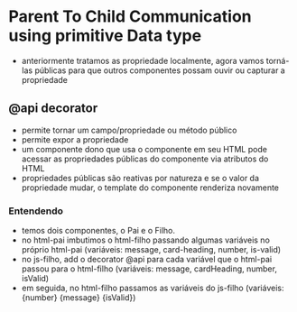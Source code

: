 # Parent To Child Communication using primitive Data type
- anteriormente tratamos as propriedade localmente, agora vamos torná-las públicas para que outros componentes possam ouvir ou capturar a propriedade
## @api decorator
- permite tornar um campo/propriedade ou método público
- permite expor a propriedade
- um componente dono que usa o componente em seu HTML pode acessar as propriedades públicas do componente via atributos do HTML 
- propriedades públicas são reativas por natureza e se o valor da propriedade mudar, o template do componente renderiza novamente

### Entendendo
- temos dois componentes, o Pai e o Filho.
- no html-pai imbutimos o html-filho passando algumas variáveis no próprio html-pai (variáveis: message, card-heading, number, is-valid)
- no js-filho, add o decorator @api para cada variável que o html-pai passou para o html-filho (variáveis: message, cardHeading, number, isValid)
- em seguida, no html-filho passamos as variáveis do js-filho (variáveis: {number} {message} {isValid})
